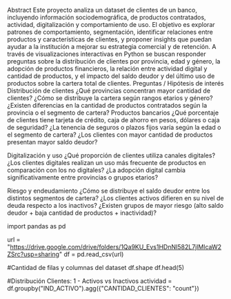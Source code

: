 Abstract
Este proyecto analiza un dataset de clientes de un banco, incluyendo información sociodemográfica, de productos contratados, actividad, digitalización y comportamiento de uso.
El objetivo es explorar patrones de comportamiento, segmentación, identificar relaciones entre productos y características de clientes, y proponer insights que puedan ayudar a la institución
a mejorar su estrategia comercial y de retención.
A través de visualizaciones interactivas en Python se buscan responder preguntas sobre la distribución de clientes por provincia, edad y género, la adopción de productos financieros, la relación entre actividad digital y cantidad de productos, y el impacto del saldo deudor 
y del último uso de productos sobre la cartera total de clientes.
Preguntas / Hipótesis de interés
Distribución de clientes
¿Qué provincias concentran mayor cantidad de clientes?
¿Cómo se distribuye la cartera según rangos etarios y género?
¿Existen diferencias en la cantidad de productos contratados según la provincia o el segmento de cartera?
Productos bancarios
¿Qué porcentaje de clientes tiene tarjeta de crédito, caja de ahorro en pesos, dólares o caja de seguridad?
¿La tenencia de seguros o plazos fijos varía según la edad o el segmento de cartera?
¿Los clientes con mayor cantidad de productos presentan mayor saldo deudor?

 Digitalización y uso
¿Qué proporción de clientes utiliza canales digitales?
¿Los clientes digitales realizan un uso más frecuente de productos  en comparación con los no digitales?
¿La adopción digital cambia significativamente entre provincias o grupos etarios?

Riesgo y endeudamiento
¿Cómo se distribuye el saldo deudor entre los distintos segmentos de cartera?
¿Los clientes activos difieren en su nivel de deuda respecto a los inactivos?
¿Existen grupos de mayor riesgo (alto saldo deudor + baja cantidad de productos + inactividad)?

import pandas as pd

url = "https://drive.google.com/drive/folders/1Qa9KU_Evs1HDnNI582L7jlMlcaW2ZSrc?usp=sharing"
df = pd.read_csv(url)

#Cantidad de filas y columnas del dataset
df.shape
df.head(5)

#Distribución Clientes: 1 - Activos vs Inactivos
actividad = df.groupby("IND_ACTIVO").agg({"CANTIDAD_CLIENTES": "count"})
